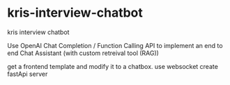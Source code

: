 # kris-interview-chatbot
kris interview chatbot


Use OpenAI Chat Completion / Function Calling API to implement an end to end Chat Assistant (with custom retreival tool (RAG))

get a frontend template and modify it to a chatbox.
use websocket
create fastApi server
